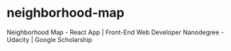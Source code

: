 # neighborhood-map
Neighborhood Map - React App | Front-End Web Developer Nanodegree - Udacity | Google Scholarship
